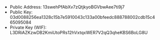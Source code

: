 - Public Address: 13swehPfAbXv7zQtjkyoBGVbwAee7ti9j7
- Public Key: 03d0088256ea1328c15b7e5910043c133a00bfeedc888788002cdb15c465095084
- Private Key (WIF): L3DRiAZKzwDB2KmiUtoPRs12hVxtqxWER7V2qQ3qheKBS6BoLG8U